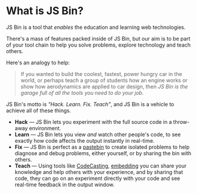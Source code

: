 # What is JS Bin?

JS Bin is a tool that *enables* the education and learning web technologies. 

There's a mass of features packed inside of JS Bin, but our aim is to be part of your tool chain to help you solve problems, explore technology and teach others.

Here's an analogy to help:

> If you wanted to build the coolest, fastest, power hungry car in the world, or perhaps teach a group of students how an engine works or show how aerodynamics are applied to car design, then *JS Bin is the garage full of all the tools you need to do your job*.

JS Bin's motto is *"Hack. Learn. Fix. Teach"*, and JS Bin is a vehicle to achieve all of these things.

* **Hack** — JS Bin lets you experiment with the full source code in a throw-away environment.
* **Learn** — JS Bin lets you view *and* watch other people's code, to see exactly how code affects the output instantly in real-time.
* **Fix** — JS Bin is perfect as a [pastebin](http://en.wikipedia.org/wiki/Pastebin) to create isolated problems to help diagnose and debug problems, either yourself, or by sharing the bin with others.
* **Teach** — Using tools like [CodeCasting](/help/what-is-codecasting), [embedding](http://localhost:9000/help/how-can-i-embed-jsbin) you can share your knowledge and help others with your experience, and by sharing that code, they can go on an experiment directly with your code and see real-time feedback in the output window.